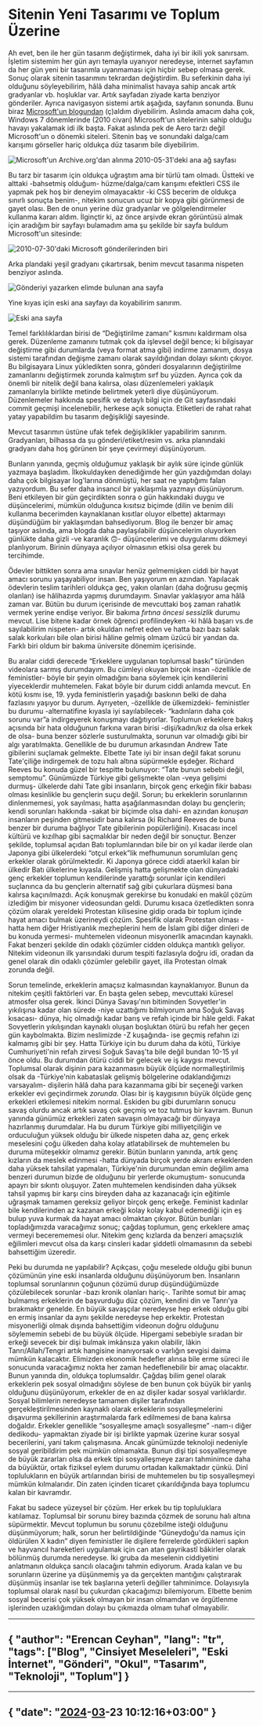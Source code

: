 # Sitenin Yeni Tasarımı ve Toplum Üzerine

Ah evet, ben ile her gün tasarım değiştirmek, daha iyi bir ikili yok sanırsam. İşletim sistemim her gün ayrı temayla uyanıyor neredeyse, internet sayfamın da her gün yeni bir tasarımla uyanmaması için hiçbir sebep olmasa gerek. Sonuç olarak sitenin tasarımını tekrardan değiştirdim. Bu seferkinin daha iyi olduğunu söyleyebilirim, hâlâ daha minimalist havaya sahip ancak artık gradyanlar vb. hoşluklar var. Artık sayfadan ziyade karta benziyor gönderiler. Ayrıca navigasyon sistemi artık aşağıda, sayfanın sonunda. Bunu biraz [Microsoft'un blogundan](https://devblogs.microsoft.com) (ç)aldım diyebilirim. Aslında amacım daha çok, Windows 7 dönemlerinde (2010 civarı) Microsoft'un sitelerinin sahip olduğu havayı yakalamak idi ilk başta. Fakat aslında pek de Aero tarzı değil Microsoft'un o dönemki siteleri. Sitenin baş ve sonundaki dalga/cam karışımı görseller hariç oldukça düz tasarım bile diyebilirim.

![Microsoft'un Archive.org'dan alınma 2010-05-31'deki ana ağ sayfası](2010-ms-site.png)

Bu tarz bir tasarım için oldukça uğraştım ama bir türlü tam olmadı. Üstteki ve alttaki -bahsetmiş olduğum- hüzme/dalga/cam karışımı efektleri CSS ile yapmak pek hoş bir deneyim olmayacaktır -ki CSS becerim de oldukça sınırlı sonuçta benim-, nitekim sonucun ucuz bir kopya gibi görünmesi de gayet olası. Ben de onun yerine düz gradyanlar ve gölgelendirmeler kullanma kararı aldım. İlginçtir ki, az önce arşivde ekran görüntüsü almak için aradığım bir sayfayı bulamadım ama şu şekilde bir sayfa buldum Microsoft'un sitesinde:

![2010-07-30'daki Microsoft gönderilerinden biri](2010-ms-oyun.png)

Arka plandaki yeşil gradyanı çıkartırsak, benim mevcut tasarıma nispeten benziyor aslında.

![Gönderiyi yazarken elimde bulunan ana sayfa](yeni-ana-sayfa.png)

Yine kıyas için eski ana sayfayı da koyabilirim sanırım.

![Eski ana sayfa](eski-ana-sayfa.png)

Temel farklılıklardan birisi de “Değiştirilme zamanı” kısmını kaldırmam olsa gerek. Düzenleme zamanını tutmak çok da işlevsel değil bence; ki bilgisayar değiştirme gibi durumlarda (veya format atma gibi) indirme zamanım, dosya sistemi tarafından değişme zamanı olarak sayıldığından dolayı sıkıntı çıkıyor. Bu bilgisayara Linux yükledikten sonra, gönderi dosyalarının değiştirilme zamanlarını değiştirmek zorunda kalmıştım sırf bu yüzden. Ayrıca çok da önemli bir nitelik değil bana kalırsa, olası düzenlemeleri yaklaşık zamanlarıyla birlikte metinde belirtmek yeterli diye düşünüyorum. Düzenlemeler hakkında spesifik ve detaylı bilgi için de Git sayfasındaki commit geçmişi incelenebilir, herkese açık sonuçta. Etiketleri de rahat rahat yatay yapabildim bu tasarım değişikliği sayesinde.

Mevcut tasarımın üstüne ufak tefek değişiklikler yapabilirim sanırım. Gradyanları, bilhassa da şu gönderi/etiket/resim vs. arka planındaki gradyanı daha hoş görünen bir şeye çevirmeyi düşünüyorum.

Bunların yanında, geçmiş olduğumuz yaklaşık bir aylık süre içinde günlük yazmaya başladım. İlkokuldayken denediğimde her gün yazdığımdan dolayı daha çok bilgisayar log'larına dönmüştü, her saat ne yaptığımı falan yazıyordum. Bu sefer daha insancıl bir yaklaşımla yazmayı düşünüyorum. Beni etkileyen bir gün geçirdikten sonra o gün hakkındaki duygu ve düşüncelerimi, mümkün olduğunca kısıtsız biçimde (dilin ve benim dili kullanma becerimden kaynaklanan kısıtlar oluyor elbette) aktarmayı düşündüğüm bir yaklaşımdan bahsediyorum. Blog ile benzer bir amaç taşıyor aslında, ama blogda daha paylaşılabilir düşüncelerim oluyorken günlükte daha gizli -ve karanlık 🙃- düşüncelerimi ve duygularımı dökmeyi planlıyorum. Birinin dünyaya açılıyor olmasının etkisi olsa gerek bu tercihimde.

Ödevler bittikten sonra ama sınavlar henüz gelmemişken ciddi bir hayat amacı sorunu yaşayabiliyor insan. Ben yaşıyorum en azından. Yapılacak ödevlerin teslim tarihleri oldukça geç, yakın olanları (daha doğrusu geçmiş olanları) ise hâlihazırda yapmış durumdayım. Sınavlar yaklaşıyor ama hâlâ zaman var. Bütün bu durum içerisinde de mevcuttaki boş zaman rahatlık vermek yerine endişe veriyor. Bir bakıma _fırtına öncesi sessizlik_ durumu mevcut. Lise bitene kadar örnek öğrenci profilindeyken -ki hâlâ başarı vs.de sayılabilirim nispeten- artık okuldan nefret eden ve hatta bazı bazı salak salak korkuları bile olan birisi hâline gelmiş olmam üzücü bir yandan da. Farklı biri oldum bir bakıma üniversite dönemim içerisinde.

Bu aralar ciddi derecede “Erkeklere uygulanan toplumsal baskı” türünden videolara sarmış durumdayım. Bu cümleyi okuyan birçok insan -özellikle de feministler- böyle bir şeyin olmadığını bana söylemek için kendilerini yiyeceklerdir muhtemelen. Fakat böyle bir durum ciddi anlamda mevcut. En kötü kısmı ise, 19. yyda feministlerin yaşadığı baskının belki de daha fazlasını yaşıyor bu durum. Ayrıyeten, -özellikle de ülkemizdeki- feministler bu durumu -alternatifine kıyasla iyi sayılabilecek- “kadınların daha çok sorunu var”a indirgeyerek konuşmayı dağıtıyorlar. Toplumun erkeklere bakış açısında bir hata olduğunun farkına varan birisi -dişi/kadın/kız da olsa erkek de olsa- buna benzer sözlerle susturulmakta, sorunun var olmadığı gibi bir algı yaratılmakta. Genellikle de bu durumun arkasından Andrew Tate gibilerini suçlamak gelmekte. Elbette Tate iyi bir insan değil fakat sorunu Tate'çiliğe indirgemek de tozu halı altına süpürmekle eşdeğer. Richard Reeves bu konuda güzel bir tespitte bulunuyor: “Tate bunun sebebi değil, semptomu”. Günümüzde Türkiye gibi gelişmekte olan -veya gelişimi durmuş- ülkelerde dahi Tate gibi insanların, birçok genç erkeğin fikir babası olması kesinlikle bu gençlerin suçu değil. Sorun; bu erkeklerin sorunlarının dinlenmemesi, yok sayılması, hatta aşağılanmasından dolayı bu gençlerin; kendi sorunları hakkında -sakat bir biçimde olsa dahi- en azından _konuşan_ insanların peşinden gitmesidir bana kalırsa (ki Richard Reeves de buna benzer bir duruma bağlıyor Tate gibilerinin popülerliğini). Kısacası incel kültürü ve kızılhap gibi saçmalıklar bir neden değil bir sonuçtur. Benzer şekilde, toplumsal açıdan Batı toplumlarından bile bir on yıl kadar ilerde olan Japonya gibi ülkelerdeki “otçul erkek”lik mefhumunun sorumluları genç erkekler olarak görülmektedir. Ki Japonya görece ciddi ataerkil kalan bir ülkedir Batı ülkelerine kıyasla. Gelişmiş hatta gelişmekte olan dünyadaki genç erkekler toplumun kendilerinde yarattığı sorunlar için kendileri suçlanınca da bu gençlerin alternatif sağ gibi çukurlara düşmesi bana kalırsa kaçınılmazdı. Açık konuşmak gerekirse bu konudaki en makûl çözüm izlediğim bir misyoner videosundan geldi. Durumu kısaca özetledikten sonra çözüm olarak yereldeki Protestan kilisesine gidip orada bir toplum içinde hayat amacı bulmak üzerineydi çözüm. Spesifik olarak Protestan olması -hatta hem diğer Hristiyanlık mezheplerini hem de İslam gibi diğer dinleri de bu konuda yermesi- muhtemelen videonun misyonerlik amacından kaynaklı. Fakat benzeri şekilde din odaklı çözümler cidden oldukça mantıklı geliyor. Nitekim videonun ilk yarısındaki durum tespiti fazlasıyla doğru idi, oradan da genel olarak din odaklı çözümler gelebilir gayet, illa Protestan olmak zorunda değil.

Sorun temelinde, erkeklerin amaçsız kalmasından kaynaklanıyor. Bunun da nitekim çeşitli faktörleri var. En başta gelen sebep, mevcuttaki küresel atmosfer olsa gerek. İkinci Dünya Savaşı'nın bitiminden Sovyetler'in yıkılışına kadar olan sürede -niye uzattığımı bilmiyorum ama Soğuk Savaş kısacası- dünya, hiç olmadığı kadar barış ve refah içinde bir hâle geldi. Fakat Sovyetlerin yıkılışından kaynaklı oluşan boşluktan ötürü bu refah her geçen gün kaybolmakta. Bizim neslimizde -Z kuşağında- ise geçmiş refahın izi kalmamış gibi bir şey. Hatta Türkiye için bu durum daha da kötü, Türkiye Cumhuriyeti'nin refah zirvesi Soğuk Savaş'ta bile değil bundan 10-15 yıl önce oldu. Bu durumdan ötürü ciddi bir gelecek ve iş kaygısı mevcut. Toplumsal olarak dişinin para kazanmasını büyük ölçüde normalleştirilmiş olsak da -Türkiye'nin kabataslak gelişmiş bölgelerine odaklandığımızı varsayalım- dişilerin hâlâ daha para kazanmama gibi bir seçeneği varken erkekler evi geçindirmek _zorunda_. Olası bir iş kaygısının büyük ölçüde genç erkekleri etkilemesi nitekim normal. Eskiden bu gibi durumların sonucu savaş olurdu ancak artık savaş çok geçmiş ve toz tutmuş bir kavram. Bunun yanında günümüz erkekleri zaten savaşın olmayacağı bir dünyaya hazırlanmış durumdalar. Ha bu durum Türkiye gibi milliyetçiliğin ve orduculuğun yüksek olduğu bir ülkede nispeten daha az, genç erkek meselesini çoğu ülkeden daha kolay atlatabilirsek de muhtemelen bu duruma müteşekkir olmamız gerekir. Bütün bunların yanında, artık genç kızların da meslek edinmesi -hatta dünyada birçok yerde akranı erkeklerden daha yüksek tahsilat yapmaları, Türkiye'nin durumundan emin değilim ama benzeri durumun bizde de olduğunu bir yerlerde okumuştum- sonucunda apayrı bir sıkıntı oluşuyor. Zaten muhtemelen kendisinden daha yüksek tahsil yapmış bir karşı cins bireyden daha az kazanacağı için eğitimle uğraşmak tamamen gereksiz geliyor birçok genç erkeğe. Feminist kadınlar bile kendilerinden az kazanan erkeği kolay kolay kabul edemediği için eş bulup yuva kurmak da hayat amacı olmaktan çıkıyor. Bütün bunları topladığımızda varacağımız sonuç; çağdaş toplumun, genç erkeklere amaç vermeyi becerememesi olur. Nitekim genç kızlarda da benzeri amaçsızlık eğilimleri mevcut olsa da karşı cinsleri kadar şiddetli olmamasının da sebebi bahsettiğim üzeredir.

Peki bu durumda ne yapılabilir? Açıkçası, çoğu meselede olduğu gibi bunun çözümünün yine eski insanlarda olduğunu düşünüyorum ben. İnsanların toplumsal sorunlarının çoğunun çözümü durup düşündüğümüzde çözülebilecek sorunlar -bazı kronik olanları hariç-. Tarihte somut bir amaç bulmamış erkeklerin de başvurduğu düz çözüm, kendini din ve Tanrı'ya bırakmaktır genelde. En büyük savaşçılar neredeyse hep erkek olduğu gibi en ermiş insanlar da aynı şekilde neredeyse hep erkektir. Protestan misyonerliği olmak dışında bahsettiğim videonun doğru olduğunu söylememin sebebi de bu büyük ölçüde. Hipergami sebebiyle sıradan bir erkeği sevecek bir dişi bulmak imkânsıza yakın olabilir, lâkin Tanrı/Allah/Tengri artık hangisine inanıyorsak o varlığın sevgisi daima mümkün kalacaktır. Elimizden ekonomik hedefler alınsa bile erme süreci ile sonucunda varacağımız nokta her zaman hedeflenebilir bir amaç olacaktır. Bunun yanında din, oldukça toplumsaldır. Çağdaş bilim genel olarak erkeklerin pek sosyal olmadığını söylese de ben bunun çok büyük bir yanlış olduğunu düşünüyorum, erkekler de en az dişiler kadar sosyal varlıklardır. Sosyal bilimlerin neredeyse tamamen dişiler tarafından gerçekleştirilmesinden kaynaklı olarak erkeklerin sosyalleşmelerini dışavurma şekillerinin araştırmalarda fark edilmemesi de bana kalırsa doğaldır. Erkekler genellikle “sosyalleşme amaçlı sosyalleşme” -nam-ı diğer dedikodu- yapmaktan ziyade bir işi birlikte yapmak üzerine kurar sosyal becerilerini, yani takım çalışmasına. Ancak günümüzde teknoloji nedeniyle sosyal geribildirim pek mümkün olmamakta. Bunun dişi tipi sosyalleşmeye de büyük zararları olsa da erkek tipi sosyalleşmeye zararı tahminimce daha da büyüktür, ortak fiziksel eylem durumu ortadan kalkmaktadır çünkü. Dinî toplulukların en büyük artılarından birisi de muhtemelen bu tip sosyalleşmeyi mümkün kılmalarıdır. Din zaten içinden ticaret çıkarıldığında baya toplumcu kalan bir kavramdır.

Fakat bu sadece yüzeysel bir çözüm. Her erkek bu tip topluluklara katılamaz. Toplumsal bir sorunu birey bazında çözmek de sorunu halı altına süpürmektir. Mevcut toplumun bu sorunu çözebilme isteği olduğunu düşünmüyorum; halk, sorun her belirtildiğinde “Güneydoğu'da namus için öldürülen X kadın” diyen feministler ile dişilere ferrelerde gördükleri sapkın ve hayvancıl hareketleri uygulamak için can atan gayrikastî bâkirler olarak bölünmüş durumda neredeyse. İki gruba da meselenin ciddiyetini anlatmanın oldukça sancılı olacağını tahmin ediyorum. Arada kalan ve bu sorunların üzerine ya düşünmemiş ya da gerçekten mantığını çalıştırarak düşünmüş insanlar ise tek başlarına yeterli değiller tahminimce. Dolayısıyla toplumsal olarak nasıl bu çukurdan çıkacağımızı bilemiyorum. Elbette benim sosyal becerisi çok yüksek olmayan bir insan olmamdan ve örgütlenme işlerinden uzaklığımdan dolayı bu çıkmazda olmam tuhaf olmayabilir.

---
{
   "author": "Erencan Ceyhan",
   "lang": "tr",
   "tags": ["Blog", "Cinsiyet Meseleleri", "Eski İnternet", "Gönderi", "Okul", "Tasarım", "Teknoloji", "Toplum"]
}
---

---
{
   "date": "[2024](/gönderiler/2024)-[03](/gönderiler/2024/03)-23 10:12:16+03:00"
}
---

